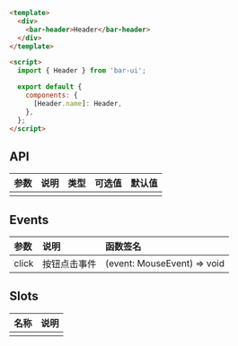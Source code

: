 ```html
<template>
  <div>
    <bar-header>Header</bar-header>
  </div>
</template>

<script>
  import { Header } from 'bar-ui';

  export default {
    components: {
      [Header.name]: Header,
    },
  };
</script>
```

## API

| 参数          | 说明           | 类型    | 可选值              | 默认值  |
| :------------ | :------------- | :------ | :-------------- | :------ |
|           |        |   |  |  |

## Events

| 参数  | 说明         | 函数签名                    |
| :---- | :----------- | :-------------------------- |
| click | 按钮点击事件 | (event: MouseEvent) => void |

## Slots

| 名称 | 说明        |
| :--- | :---------- |
|  |  |
